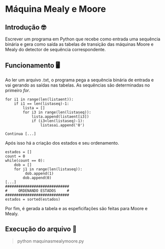 # Máquina Mealy e Moore

## Introdução 🤓
Escrever um programa em Python que recebe como entrada uma sequência binária e gera como saída as tabelas de transição das máquinas Moore e Mealy do detector de sequência correspondente.

## Funcionamento 🖥️

Ao ler um arquivo .txt, o programa pega a sequência binária de entrada e vai gerando as saídas nas tabelas. As sequências são determinadas no primeiro <i>for</i>.
```
for i1 in range(len(listaent)):
    if i1 == len(listaseq)-1:
        lista = []
        for i3 in range(len(listaseq)):
            lista.append(listaent[i3])
            if (i3<len(listaseq)-1):
                listasai.append('0')
    
Continua [...]
```
Após isso há a criação dos estados e seu ordenamento.
```
estados = []
count = 0
while(count == 0):
    dob = []
    for j1 in range(len(listaseq)):
         dob.append(1)
        dob.append(0)
[...] 
#############################
#     ORDENANDO ESTADOS     #
#############################
estados = sorted(estados)
```

Por fim, é gerada a tabela e as espeficifações são feitas para Moore e Mealy.

## Execução do arquivo 🏃

> python maquinasmealymoore.py
